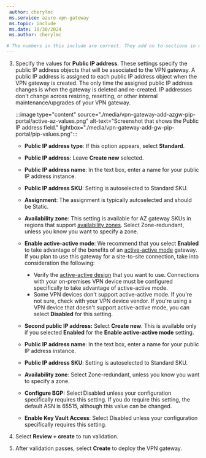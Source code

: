 ```yaml
---
 author: cherylmc
 ms.service: azure-vpn-gateway
 ms.topic: include
 ms.date: 10/30/2024
 ms.author: cherylmc

# The numbers in this include are correct. They add on to sections in multiple articles that are already numbered.
---
```

3. Specify the values for **Public IP address**. These settings specify the public IP address objects that will be associated to the VPN gateway. A public IP address is assigned to each public IP address object when the VPN gateway is created. The only time the assigned public IP address changes is when the gateway is deleted and re-created. IP addresses don't change across resizing, resetting, or other internal maintenance/upgrades of your VPN gateway.

   :::image type="content" source="./media/vpn-gateway-add-azgw-pip-portal/active-az-values.png" alt-text="Screenshot that shows the Public IP address field." lightbox="./media/vpn-gateway-add-gw-pip-portal/pip-values.png":::

   * **Public IP address type**: If this option appears, select **Standard**.

   * **Public IP address**: Leave **Create new** selected.
   * **Public IP address name**: In the text box, enter a name for your public IP address instance.
   * **Public IP address SKU**: Setting is autoselected to Standard SKU.
   * **Assignment**: The assignment is typically autoselected and should be Static.
   * **Availability zone**: This setting is available for AZ gateway SKUs in regions that support [availability zones](../articles/vpn-gateway/about-zone-redundant-vnet-gateways.md). Select Zone-redundant, unless you know you want to specify a zone.
   * **Enable active-active mode**: We recommend that you select **Enabled** to take advantage of the benefits of an [active-active mode](../articles/vpn-gateway/about-active-active-gateways.md) gateway. If you plan to use this gateway for a site-to-site connection, take into consideration the following:
      * Verify the [active-active design](../articles/vpn-gateway/about-active-active-gateways.md#active-active-mode-design) that you want to use. Connections with your on-premises VPN device must be configured specifically to take advantage of active-active mode.
      * Some VPN devices don't support active-active mode. If you're not sure, check with your VPN device vendor. If you're using a VPN device that doesn't support active-active mode, you can select **Disabled** for this setting. 
   * **Second public IP address:** Select **Create new**. This is available only if you selected **Enabled** for the **Enable active-active mode** setting.
   * **Public IP address name**: In the text box, enter a name for your public IP address instance.
   * **Public IP address SKU**: Setting is autoselected to Standard SKU.
   * **Availability zone**: Select Zone-redundant, unless you know you want to specify a zone.
   * **Configure BGP:** Select Disabled unless your configuration specifically requires this setting. If you do require this setting, the default ASN is 65515, although this value can be changed.
   * **Enable Key Vault Access**: Select Disabled unless your configuration specifically requires this setting.
4. Select **Review + create** to run validation.
5. After validation passes, select **Create** to deploy the VPN gateway.